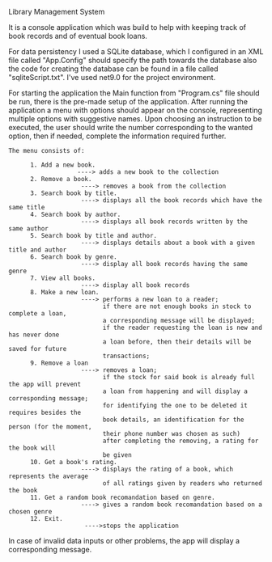 Library Management System


It is a console application which was build to help with keeping track of book records and of eventual book loans.

For data persistency I used a SQLite database, which I configured in an XML file called "App.Config" should specify the path
towards the database also the code for creating the database can be found in a file called "sqliteScript.txt".
I've used net9.0 for the project environment.

For starting the application the Main function from "Program.cs" file should be run, there is the pre-made setup of the application.
After running the application a menu with options should appear on the console, representing multiple options with suggestive names.
Upon choosing an instruction to be executed, the user should write the number corresponding to the wanted option, then if needed, 
complete the information required further.

    The menu consists of:

          1. Add a new book.
                       ----> adds a new book to the collection
          2. Remove a book.
                        ----> removes a book from the collection
          3. Search book by title.
                        ----> displays all the book records which have the same title
          4. Search book by author.
                        ----> displays all book records written by the same author
          5. Search book by title and author.
                        ----> displays details about a book with a given title and author
          6. Search book by genre.
                        ----> display all book records having the same genre
          7. View all books.
                        ----> display all book records
          8. Make a new loan.
                        ----> performs a new loan to a reader;
                              if there are not enough books in stock to complete a loan,
                              a corresponding message will be displayed;
                              if the reader requesting the loan is new and has never done
                              a loan before, then their details will be saved for future
                              transactions;
          9. Remove a loan
                        ----> removes a loan;
                              if the stock for said book is already full the app will prevent
                              a loan from happening and will display a corresponding message;
                              for identifying the one to be deleted it requires besides the
                              book details, an identification for the person (for the moment, 
                              their phone number was chosen as such)
                              after completing the removing, a rating for the book will
                              be given 
          10. Get a book's rating.
                        ----> displays the rating of a book, which represents the average
                              of all ratings given by readers who returned the book
          11. Get a random book recomandation based on genre.
                        ----> gives a random book recomandation based on a chosen genre
          12. Exit.
                         ---->stops the application

In case of invalid data inputs or other problems, the app will display a corresponding message.

